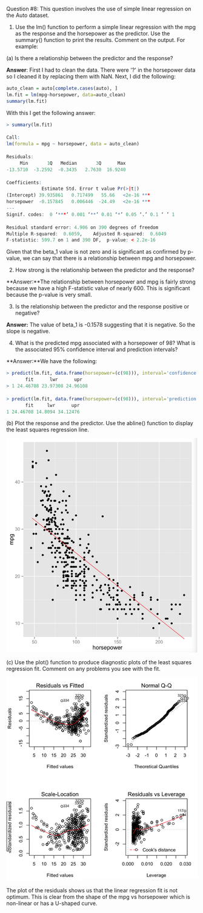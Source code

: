 Question #8:  This question involves the use of simple linear regression on the Auto dataset.

1. Use the lm() function to perform a simple linear regression with the mpg as the response and the horsepower as the predictor. Use the summary() function to print the results. Comment on the output. For example:


(a) Is there a relationship between the predictor and the response?

**Answer**: First I had to clean the data. There were '?' in the horsepower data so I cleaned it by replacing them with NaN. Next, I did the following:
```r
auto_clean = auto[complete.cases(auto), ]
lm.fit = lm(mpg~horsepower, data=auto_clean)
summary(lm.fit)
```
With this I get the following answer:
```r
> summary(lm.fit)

Call:
lm(formula = mpg ~ horsepower, data = auto_clean)

Residuals:
     Min       1Q   Median       3Q      Max 
-13.5710  -3.2592  -0.3435   2.7630  16.9240 

Coefficients:
             Estimate Std. Error t value Pr(>|t|)    
(Intercept) 39.935861   0.717499   55.66   <2e-16 ***
horsepower  -0.157845   0.006446  -24.49   <2e-16 ***
---
Signif. codes:  0 ‘***’ 0.001 ‘**’ 0.01 ‘*’ 0.05 ‘.’ 0.1 ‘ ’ 1

Residual standard error: 4.906 on 390 degrees of freedom
Multiple R-squared:  0.6059,    Adjusted R-squared:  0.6049 
F-statistic: 599.7 on 1 and 390 DF,  p-value: < 2.2e-16
```
Given that the beta_1 value is not zero and is significant as confirmed by p-value, we can say that there is a relationship between mpg and horsepower.

2. How strong is the relationship between the predictor and the response?

**Answer:**The relationship between horsepower and mpg is fairly strong because we have a high F-statistic value of nearly 600. This is significant because the p-value is very small.

3. Is the relationship between the predictor and the response positive or negative?

**Answer:** The value of beta_1 is -0.1578 suggesting that it is negative. So the slope is negative.

4. What is the predicted mpg associated with a horsepower of 98? What is the associated 95% confidence interval and prediction intervals?

**Answer:**We have the following:
```r
> predict(lm.fit, data.frame(horsepower=(c(98))), interval='confidence')
       fit      lwr      upr
> 1 24.46708 23.97308 24.96108

> predict(lm.fit, data.frame(horsepower=(c(98))), interval='prediction')
       fit     lwr      upr
1 24.46708 14.8094 34.12476
```

(b) Plot the response and the predictor. Use the abline() function to display the least squares regression line.

![alt text](figures/auto_plot.png)

(c) Use the plot() function to produce diagnostic plots of the least squares regression fit. Comment on any problems you see with the fit.

![alt text](figures/diagnostic_plot.png)

The plot of the residuals shows us that the linear regression fit is not optimum. This is clear from the shape of the mpg vs horsepower which is non-linear or has a U-shaped curve.